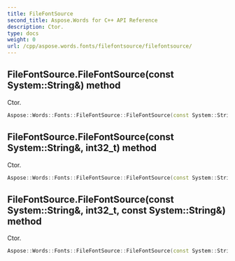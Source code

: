 ```yaml
---
title: FileFontSource
second_title: Aspose.Words for C++ API Reference
description: Ctor. 
type: docs
weight: 0
url: /cpp/aspose.words.fonts/filefontsource/filefontsource/
---
```

## FileFontSource.FileFontSource(const System::String\&) method


Ctor.

```cpp
Aspose::Words::Fonts::FileFontSource::FileFontSource(const System::String &filePath)
```

## FileFontSource.FileFontSource(const System::String\&, int32_t) method


Ctor.

```cpp
Aspose::Words::Fonts::FileFontSource::FileFontSource(const System::String &filePath, int32_t priority)
```

## FileFontSource.FileFontSource(const System::String\&, int32_t, const System::String\&) method


Ctor.

```cpp
Aspose::Words::Fonts::FileFontSource::FileFontSource(const System::String &filePath, int32_t priority, const System::String &cacheKey)
```


